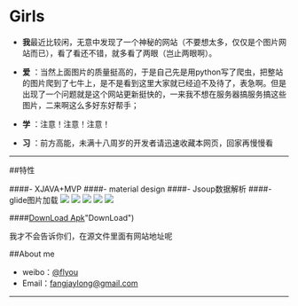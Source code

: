 # Girls



- **我**最近比较闲，无意中发现了一个神秘的网站（不要想太多，仅仅是个图片网站而已），看了看还不错，就多看了两眼（岂止两眼啊）。
 
- **爱** ：当然上面图片的质量挺高的，于是自己先是用python写了爬虫，把整站的图片爬到了七牛上，是不是看到这里大家就已经迫不及待了，表急啊。但是出现了一个问题就是这个网站更新挺快的，一来我不想在服务器搞服务搞这些图片，二来啊这么多好东好帮手；
- **学** ：注意！注意！注意！
- **习** ：前方高能，未满十八周岁的开发者请迅速收藏本网页，回家再慢慢看

-------------------


##特性

####- XJAVA+MVP
####- material design 
####- Jsoup数据解析
####- glide图片加载
![](http://7xl7dy.com1.z0.glb.clouddn.com/3.gif)
![](http://7xl7dy.com1.z0.glb.clouddn.com/device-2016-04-22-003656.png)
![](http://7xl7dy.com1.z0.glb.clouddn.com/device-2016-04-22-003544.png)
![](http://7xl7dy.com1.z0.glb.clouddn.com/device-2016-04-22-003612.png)
![](http://7xl7dy.com1.z0.glb.clouddn.com/device-2016-04-22-003731.png)

####[DownLoad Apk](http://o9259bd5a.bkt.clouddn.com/girls-release.apk)"DownLoad")


我才不会告诉你们，在源文件里面有网站地址呢






##About me
- weibo：[@flyou](http://weibo.com/fangjaylong)
- Email：<fangjaylong@gmail.com>

---------

